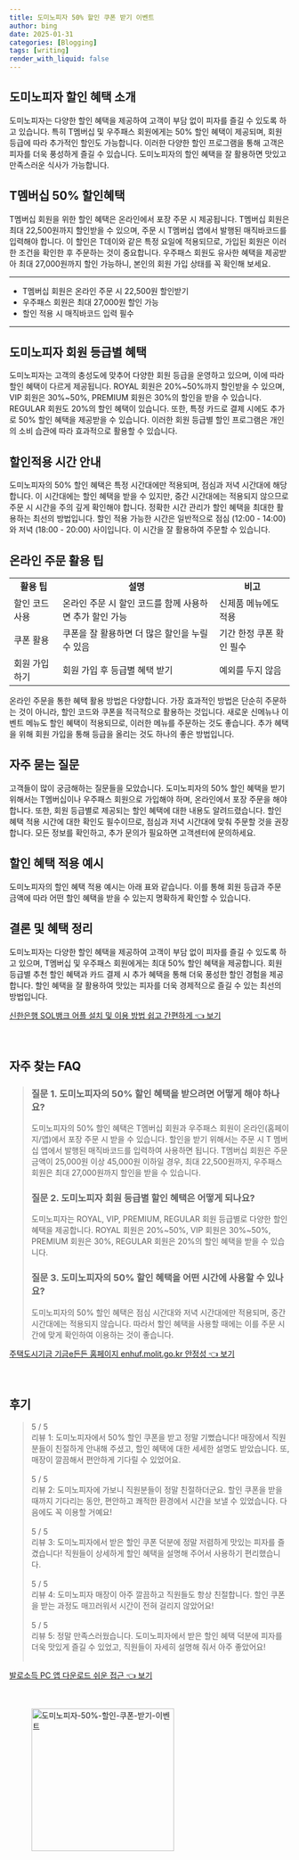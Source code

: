 ```yaml
---
title: 도미노피자 50% 할인 쿠폰 받기 이벤트
author: bing
date: 2025-01-31
categories: [Blogging]
tags: [writing]
render_with_liquid: false
---
```



<h2 id='도미노피자-할인-혜택-소개'>도미노피자 할인 혜택 소개</h2>

<p>도미노피자는 다양한 할인 혜택을 제공하여 고객이 부담 없이 피자를 즐길 수 있도록 하고 있습니다. 특히 T멤버십 및 우주패스 회원에게는 50% 할인 혜택이 제공되며, 회원 등급에 따라 추가적인 할인도 가능합니다. 이러한 다양한 할인 프로그램을 통해 고객은 피자를 더욱 풍성하게 즐길 수 있습니다. 도미노피자의 할인 혜택을 잘 활용하면 맛있고 만족스러운 식사가 가능합니다.</p>

<h2 id='t멤버십-50-할인혜택'>T멤버십 50% 할인혜택</h2>

<p>T멤버십 회원을 위한 할인 혜택은 온라인에서 포장 주문 시 제공됩니다. T멤버십 회원은 최대 22,500원까지 할인받을 수 있으며, 주문 시 T멤버십 앱에서 발행된 매직바코드를 입력해야 합니다. 이 할인은 T데이와 같은 특정 요일에 적용되므로, 가입된 회원은 이러한 조건을 확인한 후 주문하는 것이 중요합니다. 우주패스 회원도 유사한 혜택을 제공받아 최대 27,000원까지 할인 가능하니, 본인의 회원 가입 상태를 꼭 확인해 보세요.</p>

<hr />

<ul>
    <li>T멤버십 회원은 온라인 주문 시 22,500원 할인받기</li>
    <li>우주패스 회원은 최대 27,000원 할인 가능</li>
    <li>할인 적용 시 매직바코드 입력 필수</li>
</ul>

<hr />

<h2 id='도미노피자-회원-등급별-혜택'>도미노피자 회원 등급별 혜택</h2>

<p>도미노피자는 고객의 충성도에 맞추어 다양한 회원 등급을 운영하고 있으며, 이에 따라 할인 혜택이 다르게 제공됩니다. ROYAL 회원은 20%~50%까지 할인받을 수 있으며, VIP 회원은 30%~50%, PREMIUM 회원은 30%의 할인을 받을 수 있습니다. REGULAR 회원도 20%의 할인 혜택이 있습니다. 또한, 특정 카드로 결제 시에도 추가로 50% 할인 혜택을 제공받을 수 있습니다. 이러한 회원 등급별 할인 프로그램은 개인의 소비 습관에 따라 효과적으로 활용할 수 있습니다.</p>

<h2 id='할인적용-시간-안내'>할인적용 시간 안내</h2>

<p>도미노피자의 50% 할인 혜택은 특정 시간대에만 적용되며, 점심과 저녁 시간대에 해당합니다. 이 시간대에는 할인 혜택을 받을 수 있지만, 중간 시간대에는 적용되지 않으므로 주문 시 시간을 주의 깊게 확인해야 합니다. 정확한 시간 관리가 할인 혜택을 최대한 활용하는 최선의 방법입니다. 할인 적용 가능한 시간은 일반적으로 점심 (12:00 - 14:00)와 저녁 (18:00 - 20:00) 사이입니다. 이 시간을 잘 활용하여 주문할 수 있습니다.</p>

<h2 id='온라인-주문-활용-팁'>온라인 주문 활용 팁</h2>

<table>
    <tr>
        <td style="text-align: center; height: 17px;"><b>활용 팁</b></td>
        <td style="text-align: center; height: 17px;"><b>설명</b></td>
        <td style="text-align: center; height: 17px;"><b>비고</b></td>
    </tr>
    <tr>
        <td>할인 코드 사용</td>
        <td>온라인 주문 시 할인 코드를 함께 사용하면 추가 할인 가능</td>
        <td>신제품 메뉴에도 적용</td>
    </tr>
    <tr>
        <td>쿠폰 활용</td>
        <td>쿠폰을 잘 활용하면 더 많은 할인을 누릴 수 있음</td>
        <td>기간 한정 쿠폰 확인 필수</td>
    </tr>
    <tr>
        <td>회원 가입하기</td>
        <td>회원 가입 후 등급별 혜택 받기</td>
        <td>예외를 두지 않음</td>
    </tr>
</table>

<p>온라인 주문을 통한 혜택 활용 방법은 다양합니다. 가장 효과적인 방법은 단순히 주문하는 것이 아니라, 할인 코드와 쿠폰을 적극적으로 활용하는 것입니다. 새로운 신메뉴나 이벤트 메뉴도 할인 혜택이 적용되므로, 이러한 메뉴를 주문하는 것도 좋습니다. 추가 혜택을 위해 회원 가입을 통해 등급을 올리는 것도 하나의 좋은 방법입니다.</p>

<h2 id='자주-묻는-질문'>자주 묻는 질문</h2>

<p>고객들이 많이 궁금해하는 질문들을 모았습니다. 도미노피자의 50% 할인 혜택을 받기 위해서는 T멤버십이나 우주패스 회원으로 가입해야 하며, 온라인에서 포장 주문을 해야 합니다. 또한, 회원 등급별로 제공되는 할인 혜택에 대한 내용도 알려드렸습니다. 할인 혜택 적용 시간에 대한 확인도 필수이므로, 점심과 저녁 시간대에 맞춰 주문할 것을 권장합니다. 모든 정보를 확인하고, 추가 문의가 필요하면 고객센터에 문의하세요.</p>

<h2 id='할인-혜택-적용-예시'>할인 혜택 적용 예시</h2>

<p>도미노피자의 할인 혜택 적용 예시는 아래 표와 같습니다. 이를 통해 회원 등급과 주문 금액에 따라 어떤 할인 혜택을 받을 수 있는지 명확하게 확인할 수 있습니다.</p>

<h2 id='결론-및-혜택-정리'>결론 및 혜택 정리</h2>

<p>도미노피자는 다양한 할인 혜택을 제공하여 고객이 부담 없이 피자를 즐길 수 있도록 하고 있으며, T멤버십 및 우주패스 회원에게는 최대 50% 할인 혜택을 제공합니다. 회원 등급별 추천 할인 혜택과 카드 결제 시 추가 혜택을 통해 더욱 풍성한 할인 경험을 제공합니다. 할인 혜택을 잘 활용하여 맛있는 피자를 더욱 경제적으로 즐길 수 있는 최선의 방법입니다.</p>


<p><a class="click-button" title="신한은행 SOL뱅크 어플 설치 및 이용 방법 쉽고 간편하게" href="https://somered.github.io/posts/%EC%8B%A0%ED%95%9C%EC%9D%80%ED%96%89-SOL%EB%B1%85%ED%81%AC-%EC%96%B4%ED%94%8C-%EC%84%A4%EC%B9%98-%EB%B0%8F-%EC%9D%B4%EC%9A%A9-%EB%B0%A9%EB%B2%95-%EC%89%BD%EA%B3%A0-%EA%B0%84%ED%8E%B8%ED%95%98%EA%B2%8C/" rel="dofollow">신한은행 SOL뱅크 어플 설치 및 이용 방법 쉽고 간편하게 👈 보기</a></p><br>
<h2 id='자주_찾는_FAQ'>자주 찾는 FAQ</h2>
<div itemscope="" itemtype="https://schema.org/FAQPage"> 
<blockquote> 
<div itemscope="" itemprop="mainEntity" itemtype="https://schema.org/Question"> 
<h3 itemprop="name">질문 1. 도미노피자의 50% 할인 혜택을 받으려면 어떻게 해야 하나요?</h3> 
<div itemscope="" itemprop="acceptedAnswer" itemtype="https://schema.org/Answer"> 
<span itemprop="text"> 
<p>도미노피자의 50% 할인 혜택은 T멤버십 회원과 우주패스 회원이 온라인(홈페이지/앱)에서 포장 주문 시 받을 수 있습니다. 할인을 받기 위해서는 주문 시 T 멤버십 앱에서 발행된 매직바코드를 입력하여 사용하면 됩니다. T멤버십 회원은 주문 금액이 25,000원 이상 45,000원 이하일 경우, 최대 22,500원까지, 우주패스 회원은 최대 27,000원까지 할인을 받을 수 있습니다.</p> 
</span> 
</div> 
</div> 

<div itemscope="" itemprop="mainEntity" itemtype="https://schema.org/Question"> 
<h3 itemprop="name">질문 2. 도미노피자 회원 등급별 할인 혜택은 어떻게 되나요?</h3> 
<div itemscope="" itemprop="acceptedAnswer" itemtype="https://schema.org/Answer"> 
<span itemprop="text"> 
<p>도미노피자는 ROYAL, VIP, PREMIUM, REGULAR 회원 등급별로 다양한 할인 혜택을 제공합니다. ROYAL 회원은 20%~50%, VIP 회원은 30%~50%, PREMIUM 회원은 30%, REGULAR 회원은 20%의 할인 혜택을 받을 수 있습니다.</p> 
</span> 
</div> 
</div> 

<div itemscope="" itemprop="mainEntity" itemtype="https://schema.org/Question"> 
<h3 itemprop="name">질문 3. 도미노피자의 50% 할인 혜택을 어떤 시간에 사용할 수 있나요?</h3> 
<div itemscope="" itemprop="acceptedAnswer" itemtype="https://schema.org/Answer"> 
<span itemprop="text"> 
<p>도미노피자의 50% 할인 혜택은 점심 시간대와 저녁 시간대에만 적용되며, 중간 시간대에는 적용되지 않습니다. 따라서 할인 혜택을 사용할 때에는 이를 주문 시간에 맞게 확인하여 이용하는 것이 좋습니다.</p> 
</span> 
</div> 
</div> 

</blockquote> 
</div>
<p><a class="click-button" title="주택도시기금 기금e든든 홈페이지 enhuf.molit.go.kr 안정성" href="https://somered.github.io/posts/%EC%A3%BC%ED%83%9D%EB%8F%84%EC%8B%9C%EA%B8%B0%EA%B8%88-%EA%B8%B0%EA%B8%88e%EB%93%A0%EB%93%A0-%ED%99%88%ED%8E%98%EC%9D%B4%EC%A7%80-enhuf.molit.go.kr-%EC%95%88%EC%A0%95%EC%84%B1/" rel="dofollow">주택도시기금 기금e든든 홈페이지 enhuf.molit.go.kr 안정성 👈 보기</a></p><br>
<h2 id='후기'>후기</h2>
<div itemscope itemtype="https://schema.org/Product">
  <blockquote>
  <div itemprop="review" itemscope itemtype="https://schema.org/Review">
      <div itemprop="reviewRating" itemscope itemtype="https://schema.org/Rating"> <span itemprop="ratingValue">5</span> / <span itemprop="bestRating">5</span> </div>
      <span itemprop="reviewBody">리뷰 1: 도미노피자에서 50% 할인 쿠폰을 받고 정말 기뻤습니다! 매장에서 직원분들이 친절하게 안내해 주셨고, 할인 혜택에 대한 세세한 설명도 받았습니다. 또, 매장이 깔끔해서 편안하게 기다릴 수 있었어요.</span>
  </div>
  <br>
  <div itemprop="review" itemscope itemtype="https://schema.org/Review">
      <div itemprop="reviewRating" itemscope itemtype="https://schema.org/Rating"> <span itemprop="ratingValue">5</span> / <span itemprop="bestRating">5</span> </div>
      <span itemprop="reviewBody">리뷰 2: 도미노피자에 가보니 직원분들이 정말 친절하더군요. 할인 쿠폰을 받을 때까지 기다리는 동안, 편안하고 쾌적한 환경에서 시간을 보낼 수 있었습니다. 다음에도 꼭 이용할 거예요!</span>
  </div>
  <br>
  <div itemprop="review" itemscope itemtype="https://schema.org/Review">
      <div itemprop="reviewRating" itemscope itemtype="https://schema.org/Rating"> <span itemprop="ratingValue">5</span> / <span itemprop="bestRating">5</span> </div>
      <span itemprop="reviewBody">리뷰 3: 도미노피자에서 받은 할인 쿠폰 덕분에 정말 저렴하게 맛있는 피자를 즐겼습니다! 직원들이 상세하게 할인 혜택을 설명해 주어서 사용하기 편리했습니다.</span>
  </div>
  <br>
  <div itemprop="review" itemscope itemtype="https://schema.org/Review">
      <div itemprop="reviewRating" itemscope itemtype="https://schema.org/Rating"> <span itemprop="ratingValue">5</span> / <span itemprop="bestRating">5</span> </div>
      <span itemprop="reviewBody">리뷰 4: 도미노피자 매장이 아주 깔끔하고 직원들도 항상 친절합니다. 할인 쿠폰을 받는 과정도 매끄러워서 시간이 전혀 걸리지 않았어요!</span>
  </div>
  <br>
  <div itemprop="review" itemscope itemtype="https://schema.org/Review">
      <div itemprop="reviewRating" itemscope itemtype="https://schema.org/Rating"> <span itemprop="ratingValue">5</span> / <span itemprop="bestRating">5</span> </div>
      <span itemprop="reviewBody">리뷰 5: 정말 만족스러웠습니다. 도미노피자에서 받은 할인 혜택 덕분에 피자를 더욱 맛있게 즐길 수 있었고, 직원들이 자세히 설명해 줘서 아주 좋았어요!</span>
  </div>
  <br>
  </blockquote>
</div>
<p><a class="click-button" title="발로소득 PC 앱 다운로드 쉬운 접근" href="https://somered.github.io/posts/%EB%B0%9C%EB%A1%9C%EC%86%8C%EB%93%9D-PC-%EC%95%B1-%EB%8B%A4%EC%9A%B4%EB%A1%9C%EB%93%9C-%EC%89%AC%EC%9A%B4-%EC%A0%91%EA%B7%BC/" rel="dofollow">발로소득 PC 앱 다운로드 쉬운 접근 👈 보기</a></p><br>
<figure class="image"><img src="https://somered.github.io/assets/img/thumbnail/도미노피자-50%-할인-쿠폰-받기-이벤트.webp" alt="도미노피자-50%-할인-쿠폰-받기-이벤트" width="256" height="256"></figure>